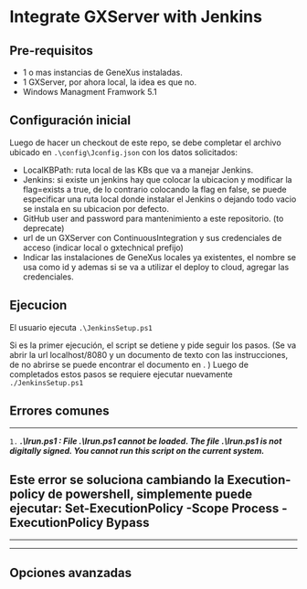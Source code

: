 # Integrate GXServer with Jenkins

## Pre-requisitos
  - 1 o mas instancias de GeneXus instaladas.
  - 1 GXServer, por ahora local, la idea es que no.
  - Windows Managment Framwork 5.1

## Configuración inicial
Luego de hacer un checkout de este repo, se debe completar el archivo ubicado en ``.\config\Jconfig.json`` con los datos solicitados:
  - LocalKBPath: ruta local de las KBs que va a manejar Jenkins.
  - Jenkins: si existe un jenkins hay que colocar la ubicacion y modificar la flag=exists a true, de lo contrario colocando la flag en false, se puede especificar una ruta local donde instalar el Jenkins o dejando todo vacio se instala en su ubicacion por defecto.
  - GitHub user and password para mantenimiento a este repositorio. (to deprecate)
  - url de un GXServer con ContinuousIntegration y sus credenciales de acceso (indicar local o gxtechnical prefijo)
  - Indicar las instalaciones de GeneXus locales ya existentes, el nombre se usa como id y ademas si se va a utilizar el deploy to cloud, agregar las credenciales.

## Ejecucion
El usuario ejecuta ``.\JenkinsSetup.ps1``

Si es la primer ejecución, el script se detiene y pide seguir los pasos.
(Se va abrir la url localhost/8080 y un documento de texto con las instrucciones, de no abrirse se puede encontrar el documento en . )
Luego de completados estos pasos se requiere ejecutar nuevamente ``./JenkinsSetup.ps1``

## Errores comunes
-----------------------------------------------------------------------------------------
``1.`` ***.\Irun.ps1 : File .\Irun.ps1 cannot be loaded. The file***
***.\Irun.ps1 is not digitally signed. You cannot run this script on the current system.***

Este error se soluciona cambiando la Execution-policy de powershell, simplemente puede ejecutar: 
**Set-ExecutionPolicy -Scope Process -ExecutionPolicy Bypass**
----------------------------------------------------------------------------------

---------------------------------------------------------------------
----------------------------------------------------------
## Opciones avanzadas